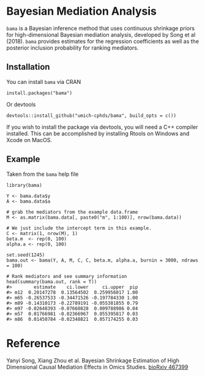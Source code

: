 <!-- README.md is generated from README.Rmd. Please edit that file -->
Bayesian Mediation Analysis
===========================

`bama` is a Bayesian inference method that uses continuous shrinkage
priors for high-dimensional Bayesian mediation analysis, developed by
Song et al (2018). `bama` provides estimates for the regression
coefficients as well as the posterior inclusion probability for ranking
mediators.

Installation
------------

You can install `bama` via CRAN

    install.packages("bama")

Or devtools

    devtools::install_github("umich-cphds/bama", build_opts = c())

If you wish to install the package via devtools, you will need a C++
compiler installed. This can be accomplished by installing Rtools on
Windows and Xcode on MacOS.

Example
-------

Taken from the `bama` help file

    library(bama)

    Y <- bama.data$y
    A <- bama.data$a

    # grab the mediators from the example data.frame
    M <- as.matrix(bama.data[, paste0("m", 1:100)], nrow(bama.data))

    # We just include the intercept term in this example.
    C <- matrix(1, nrow(M), 1)
    beta.m  <- rep(0, 100)
    alpha.a <- rep(0, 100)

    set.seed(1245)
    bama.out <- bama(Y, A, M, C, C, beta.m, alpha.a, burnin = 3000, ndraws = 100)

    # Rank mediators and see summary information
    head(summary(bama.out, rank = T))
    #>        estimate    ci.lower     ci.upper  pip
    #> m12  0.20147278  0.13564502  0.259956017 1.00
    #> m65 -0.26537533 -0.34471526 -0.197784330 1.00
    #> m89 -0.14310173 -0.22789191 -0.055381855 0.79
    #> m97 -0.02648393 -0.07660828  0.009788986 0.04
    #> m57  0.01766981 -0.02366967  0.055395817 0.03
    #> m86  0.01450784 -0.02348821  0.057174255 0.03

Reference
=========

Yanyi Song, Xiang Zhou et al. Bayesian Shrinkage Estimation of High
Dimensional Causal Mediation Effects in Omics Studies. [bioRxiv
467399](https://doi.org/10.1101/467399)
